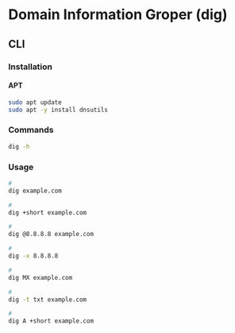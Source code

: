 # Domain Information Groper (dig)

## CLI

### Installation

#### APT

```sh
sudo apt update
sudo apt -y install dnsutils
```

### Commands

```sh
dig -h
```

### Usage

```sh
#
dig example.com

#
dig +short example.com

#
dig @8.8.8.8 example.com

#
dig -x 8.8.8.8

#
dig MX example.com

#
dig -t txt example.com

#
dig A +short example.com
```
